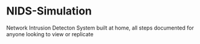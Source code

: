 # NIDS-Simulation
Network Intrusion Detecton System built at home, all steps documented for anyone looking to view or replicate
